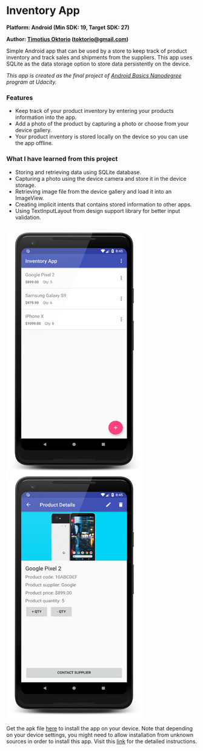 # Inventory App

**Platform: Android (Min SDK: 19, Target SDK: 27)**

**Author: [Timotius Oktorio](https://ca.linkedin.com/in/timotiusoktorio "LinkedIn Profile") (toktorio@gmail.com)**

Simple Android app that can be used by a store to keep track of product inventory and track sales and shipments from the suppliers. This app uses SQLite as the data storage option to store data persistently on the device.

*This app is created as the final project of [Android Basics Nanodegree](https://www.udacity.com/course/android-basics-nanodegree-by-google--nd803) program at Udacity.*

### Features
- Keep track of your product inventory by entering your products information into the app.
- Add a photo of the product by capturing a photo or choose from your device gallery.
- Your product inventory is stored locally on the device so you can use the app offline.

### What I have learned from this project
- Storing and retrieving data using SQLite database.
- Capturing a photo using the device camera and store it in the device storage.
- Retrieving image file from the device gallery and load it into an ImageView.
- Creating implicit intents that contains stored information to other apps.
- Using TextInputLayout from design support library for better input validation.

<br><img src="screenshots/screenshot_1.png" width="360" height="640" /> <img src="screenshots/screenshot_2.png" width="360" height="640" />

Get the apk file [here](https://github.com/toktorio/Inventory-App/blob/master/app/release/inventory-app.apk?raw=true) to install the app on your device. Note that depending on your device settings, you might need to allow installation from unknown sources in order to install this app. Visit this [link](https://www.androidcentral.com/unknown-sources) for the detailed instructions.